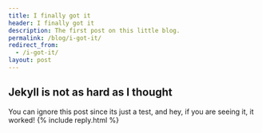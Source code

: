 ```yaml
---
title: I finally got it
header: I finally got it
description: The first post on this little blog.
permalink: /blog/i-got-it/
redirect_from: 
  - /i-got-it/
layout: post
---
```


## Jekyll is not as hard as I thought

You can ignore this post since its just a test, and hey, if you are seeing it, it worked!
{% include reply.html %}
